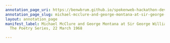 ```yaml
---
annotation_page_uri: https://benwbrum.github.io/spokenweb-hackathon-development/annotations/michael-mcclure-and-george-montana-at-sir-george-williams-university-the-poetry-series-22-march-1968-canvas-1-toc.json
annotation_page_slug: michael-mcclure-and-george-montana-at-sir-george-williams-university-the-poetry-series-22-march-1968-canvas-1-toc
layout: annotation_page
manifest_label: Michael McClure and George Montana at Sir George Williams University,
  The Poetry Series, 22 March 1968

---
```

